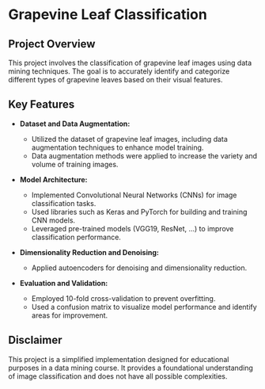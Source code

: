 # Grapevine Leaf Classification

## Project Overview

This project involves the classification of grapevine leaf images using data mining techniques. The goal is to accurately identify and categorize different types of grapevine leaves based on their visual features.

## Key Features

- **Dataset and Data Augmentation:**
  - Utilized the dataset of grapevine leaf images, including data augmentation techniques to enhance model training.
  - Data augmentation methods were applied to increase the variety and volume of training images.

- **Model Architecture:**
  - Implemented Convolutional Neural Networks (CNNs) for image classification tasks.
  - Used libraries such as Keras and PyTorch for building and training CNN models.
  - Leveraged pre-trained models (VGG19, ResNet, ...) to improve classification performance.

- **Dimensionality Reduction and Denoising:**
  - Applied autoencoders for denoising and dimensionality reduction.

- **Evaluation and Validation:**
  - Employed 10-fold cross-validation to prevent overfitting.
  - Used a confusion matrix to visualize model performance and identify areas for improvement.

## Disclaimer

This project is a simplified implementation designed for educational purposes in a data mining course. It provides a foundational understanding of image classification and does not have all possible complexities.
